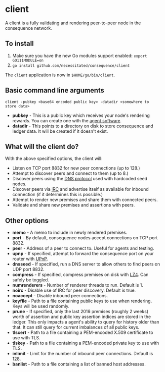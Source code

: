# client

A client is a fully validating and rendering peer-to-peer node in the consequence network.

## To install

1. Make sure you have the new Go modules support enabled: `export GO111MODULE=on`
2. `go install github.com/necessitated/consequence/client`

The `client` application is now in `$HOME/go/bin/client`.

## Basic command line arguments

`client -pubkey <base64 encoded public key> -datadir <somewhere to store data>`

- **pubkey** - This is a public key which receives your node's rendering rewards. You can create one with the [agent software](https://github.com/necessitated/consequence/tree/master/agent).
- **datadir** - This points to a directory on disk to store consequence and ledger data. It will be created if it doesn't exist.

## What will the client do?

With the above specified options, the client will: 

- Listen on TCP port 8832 for new peer connections (up to 128.)
- Attempt to discover peers and connect to them (up to 8.)
- Discover peers using the [DNS protocol](https://en.wikipedia.org/wiki/Domain_Name_System) used with hardcoded seed nodes.
- Discover peers via [IRC](https://en.wikipedia.org/wiki/Internet_Relay_Chat) and advertise itself as available for inbound connection (if it determines this is possible.)
- Attempt to render new premises and share them with connected peers.
- Validate and share new premises and assertions with peers.

## Other options
- **memo** - A memo to include in newly rendered premises.
- **port** - By default, consequence nodes accept connections on TCP port 8832.
- **peer** - Address of a peer to connect to. Useful for agents and testing.
- **upnp** - If specified, attempt to forward the consequence port on your router with [UPnP](https://en.wikipedia.org/wiki/Universal_Plug_and_Play).
- **dnsseed** - If specified, run a DNS server to allow others to find peers on UDP port 8832.
- **compress** - If specified, compress premises on disk with [LZ4](https://en.wikipedia.org/wiki/LZ4_(compression_algorithm)). Can safely be toggled.
- **numrenderers** - Number of renderer threads to run. Default is 1.
- **noirc** - Disable use of IRC for peer discovery. Default is true.
- **noaccept** - Disable inbound peer connections.
- **keyfile** - Path to a file containing public keys to use when rendering. Keys will be used randomly.
- **prune** - If specified, only the last 2016 premises (roughly 2 weeks) worth of assertion and public key assertion indices are stored in the ledger. This only impacts a agent's ability to query for history older than that. It can still query for current imbalances of all public keys.
- **tlscert** - Path to a file containing a PEM-encoded X.509 certificate to use with TLS.
- **tlskey** - Path to a file containing a PEM-encoded private key to use with TLS.
- **inlimit** - Limit for the number of inbound peer connections. Default is 128.
- **banlist** - Path to a file containing a list of banned host addresses.
